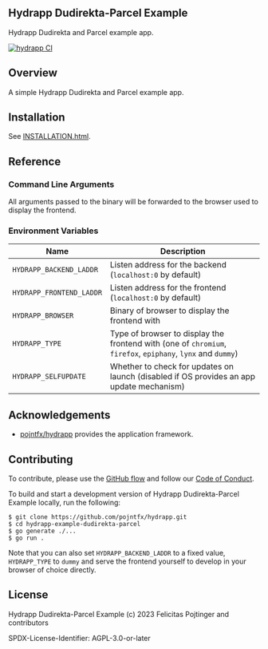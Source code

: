 ## Hydrapp Dudirekta-Parcel Example

Hydrapp Dudirekta and Parcel example app.

[![hydrapp CI](https://github.com/pojntfx/hydrapp/actions/workflows/hydrapp.yaml/badge.svg)](https://github.com/pojntfx/hydrapp/actions/workflows/hydrapp.yaml)

## Overview

A simple Hydrapp Dudirekta and Parcel example app.

## Installation

See [INSTALLATION.html](https://pojntfx.github.io/hydrapp/hydrapp-example-dudirekta-parcel//docs/main/INSTALLATION.html).

## Reference

### Command Line Arguments

All arguments passed to the binary will be forwarded to the browser used to display the frontend.

### Environment Variables

| Name                     | Description                                                                                                 |
| ------------------------ | ----------------------------------------------------------------------------------------------------------- |
| `HYDRAPP_BACKEND_LADDR`  | Listen address for the backend (`localhost:0` by default)                                                   |
| `HYDRAPP_FRONTEND_LADDR` | Listen address for the frontend (`localhost:0` by default)                                                  |
| `HYDRAPP_BROWSER`        | Binary of browser to display the frontend with                                                              |
| `HYDRAPP_TYPE`           | Type of browser to display the frontend with (one of `chromium`, `firefox`, `epiphany`, `lynx` and `dummy`) |
| `HYDRAPP_SELFUPDATE`     | Whether to check for updates on launch (disabled if OS provides an app update mechanism)                    |

## Acknowledgements

- [pojntfx/hydrapp](https://github.com/pojntfx/hydrapp) provides the application framework.

## Contributing

To contribute, please use the [GitHub flow](https://guides.github.com/introduction/flow/) and follow our [Code of Conduct](./CODE_OF_CONDUCT.md).

To build and start a development version of Hydrapp Dudirekta-Parcel Example locally, run the following:

```shell
$ git clone https://github.com/pojntfx/hydrapp.git
$ cd hydrapp-example-dudirekta-parcel
$ go generate ./...
$ go run .
```

Note that you can also set `HYDRAPP_BACKEND_LADDR` to a fixed value, `HYDRAPP_TYPE` to `dummy` and serve the frontend yourself to develop in your browser of choice directly.

## License

Hydrapp Dudirekta-Parcel Example (c) 2023 Felicitas Pojtinger and contributors

SPDX-License-Identifier: AGPL-3.0-or-later
